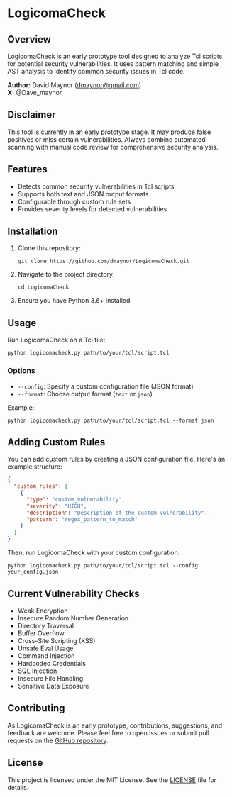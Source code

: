 # LogicomaCheck

## Overview

LogicomaCheck is an early prototype tool designed to analyze Tcl scripts for potential security vulnerabilities. It uses pattern matching and simple AST analysis to identify common security issues in Tcl code.

**Author:** David Maynor (dmaynor@gmail.com)  
**X:** @Dave_maynor

## Disclaimer

This tool is currently in an early prototype stage. It may produce false positives or miss certain vulnerabilities. Always combine automated scanning with manual code review for comprehensive security analysis.

## Features

- Detects common security vulnerabilities in Tcl scripts
- Supports both text and JSON output formats
- Configurable through custom rule sets
- Provides severity levels for detected vulnerabilities

## Installation

1. Clone this repository:
   ```
   git clone https://github.com/dmaynor/LogicomaCheck.git
   ```
2. Navigate to the project directory:
   ```
   cd LogicomaCheck
   ```
3. Ensure you have Python 3.6+ installed.

## Usage

Run LogicomaCheck on a Tcl file:

```
python logicomacheck.py path/to/your/tcl/script.tcl
```

### Options

- `--config`: Specify a custom configuration file (JSON format)
- `--format`: Choose output format (`text` or `json`)

Example:
```
python logicomacheck.py path/to/your/tcl/script.tcl --format json
```

## Adding Custom Rules

You can add custom rules by creating a JSON configuration file. Here's an example structure:

```json
{
  "custom_rules": [
    {
      "type": "custom_vulnerability",
      "severity": "HIGH",
      "description": "Description of the custom vulnerability",
      "pattern": "regex_pattern_to_match"
    }
  ]
}
```

Then, run LogicomaCheck with your custom configuration:

```
python logicomacheck.py path/to/your/tcl/script.tcl --config your_config.json
```

## Current Vulnerability Checks

- Weak Encryption
- Insecure Random Number Generation
- Directory Traversal
- Buffer Overflow
- Cross-Site Scripting (XSS)
- Unsafe Eval Usage
- Command Injection
- Hardcoded Credentials
- SQL Injection
- Insecure File Handling
- Sensitive Data Exposure

## Contributing

As LogicomaCheck is an early prototype, contributions, suggestions, and feedback are welcome. Please feel free to open issues or submit pull requests on the [GitHub repository](https://github.com/dmaynor/LogicomaCheck).

## License

This project is licensed under the MIT License. See the [LICENSE](LICENSE) file for details.
